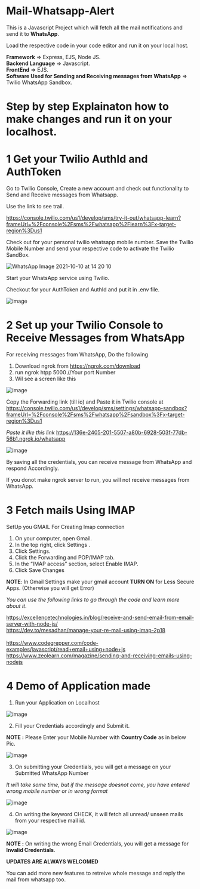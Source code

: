 # Mail-Whatsapp-Alert

This is a Javascript Project which will fetch all the mail notifications and send it to **WhatsApp**.

Load the respective code in your code editor and run it on your local host.

**Framework** => Express, EJS, Node JS. <br/>
**Backend Language** => Javascript. <br/> 
**FrontEnd** => EJS. <br/>
**Software Used for Sending and Receiving messages from WhatsApp** => Twilio WhatsApp Sandbox. <br/>


# Step by step Explainaton how to make changes and run it on your localhost.

# 1 Get your Twilio AuthId and AuthToken

Go to Twilio Console, Create a new account and check out functionality to Send and Receive messages from Whatsapp.

Use the link to see trail.

https://console.twilio.com/us1/develop/sms/try-it-out/whatsapp-learn?frameUrl=%2Fconsole%2Fsms%2Fwhatsapp%2Flearn%3Fx-target-region%3Dus1

Check out for your personal twilio whatsapp mobile number. Save the Twilio Mobile Number and send your respective code to activate the  Twilio SandBox.

![WhatsApp Image 2021-10-10 at 14 20 10](https://user-images.githubusercontent.com/64018679/136689121-bff13f8e-e91a-4daa-9feb-678b2d6b9563.jpg)

Start your WhatsApp service using Twilio.

Checkout for your AuthToken and AuthId and put it in .env file.

![image](https://user-images.githubusercontent.com/64018679/136689237-c626c480-0fbf-4ad9-8c65-5af8b5b14094.png)

# 2 Set up your Twilio Console to Receive Messages from WhatsApp

For receiving messages from WhatsApp, Do the following

1) Download ngrok from https://ngrok.com/download
2) run ngrok htpp 5000 //Your port Number
3) Wil see a screen like this

![image](https://user-images.githubusercontent.com/64018679/136689365-11787843-fdcf-4703-bd3d-e131e0931879.png)

Copy the Forwarding link (till io) and Paste it in Twilio console at https://console.twilio.com/us1/develop/sms/settings/whatsapp-sandbox?frameUrl=%2Fconsole%2Fsms%2Fwhatsapp%2Fsandbox%3Fx-target-region%3Dus1

*Paste it like this link* https://136e-2405-201-5507-a80b-6928-503f-77db-56b1.ngrok.io/whatsapp
 
 ![image](https://user-images.githubusercontent.com/64018679/136689465-2910effa-af29-4b1a-afb6-796d2b909528.png)
 
 By saving all the credentials, you can receive message from WhatsApp and respond Accordingly.
 
 If you donot make ngrok server to run, you will not receive messages from WhatsApp. 
 
 # 3 Fetch mails Using IMAP
 
SetUp you GMAIL For Creating Imap connection

1. On your computer, open Gmail.
2. In the top right, click Settings .
3. Click Settings.
4. Click the Forwarding and POP/IMAP tab.
5. In the “IMAP access” section, select Enable IMAP.
6. Click Save Changes

 **NOTE**: In Gmail Settings make your gmail account **TURN ON** for Less Secure Apps. (Otherwise you will get Error)
 
 *You can use the following links to go through the code and learn more about it*.  <br/>
 
 https://excellencetechnologies.in/blog/receive-and-send-email-from-email-server-with-node-js/   <br/>
 https://dev.to/mesadhan/manage-your-re-mail-using-imap-2p18    <br/>  
 https://www.codegrepper.com/code-examples/javascript/read+email+using+node+js   <br/>
 https://www.zeolearn.com/magazine/sending-and-receiving-emails-using-nodejs   <br/>
 
 # 4 Demo of Application made
 
 1) Run your Application on Localhost
 
 ![image](https://user-images.githubusercontent.com/64018679/136690012-733fa682-a0b2-422f-baf4-a1090a8cd789.png)
 
 2) Fill your Credentials accordingly and Submit it.
 
 **NOTE :** Please Enter your Mobile Number with **Country Code** as in below Pic. 

 ![image](https://user-images.githubusercontent.com/64018679/136690052-7bccd9eb-5495-40f2-bcd8-a26727cd69db.png)

 3) On submitting your Credentials, you will get a message on your Submitted WhatsApp Number

*It will take some time, but if the message doesnot come, you have entered wrong mobile number or in wrong format*
 
 ![image](https://user-images.githubusercontent.com/64018679/136690238-7973285f-cb2a-4152-ad33-8c682dbd8f6b.png)

4) On writing the keyword CHECK, it will fetch all unread/ unseen mails from your respective mail id.
 
 ![image](https://user-images.githubusercontent.com/64018679/136690305-7da2c0e9-a18b-4f26-bb3b-d130e6ad15a8.png)

**NOTE :** On writing the wrong Email Credentials, you will get a message for **Invalid Credentials**.
 
 
 **UPDATES ARE ALWAYS WELCOMED** <br/>
 
 You can add more new features to retreive whole message and reply the mail from whatsapp too.
 
 
 
 
 

